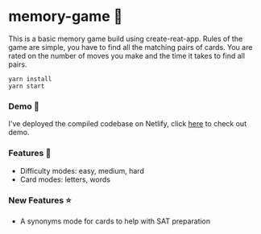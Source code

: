 # memory-game 🤔

This is a basic memory game build using create-reat-app. Rules of the game are simple, you have to find all the matching pairs of cards. You are rated on the number of moves you make and the time it takes to find all pairs.

```
yarn install
yarn start
```

### Demo 🔎

I've deployed the compiled codebase on Netlify, click [here](https://loving-fermi-bb5169.netlify.app/) to check out demo.

### Features 📣

- Difficulty modes: easy, medium, hard
- Card modes: letters, words

### New Features ⭐

- A synonyms mode for cards to help with SAT preparation
